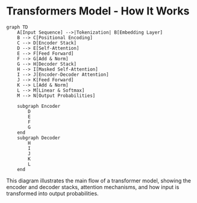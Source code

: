 # Transformers Model - How It Works

```mermaid
graph TD
    A[Input Sequence] -->|Tokenization| B[Embedding Layer]
    B --> C[Positional Encoding]
    C --> D[Encoder Stack]
    D --> E[Self-Attention]
    E --> F[Feed Forward]
    F --> G[Add & Norm]
    G --> H[Decoder Stack]
    H --> I[Masked Self-Attention]
    I --> J[Encoder-Decoder Attention]
    J --> K[Feed Forward]
    K --> L[Add & Norm]
    L --> M[Linear & Softmax]
    M --> N[Output Probabilities]

    subgraph Encoder
        D
        E
        F
        G
    end
    subgraph Decoder
        H
        I
        J
        K
        L
    end
```

This diagram illustrates the main flow of a transformer model, showing the encoder and decoder stacks, attention mechanisms, and how input is transformed into output probabilities.
